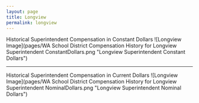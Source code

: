 ```yaml
---
layout: page
title: Longview
permalink: longview
---
```



Historical Superintendent Compensation in Constant Dollars
![Longview Image](pages/WA School District Compensation History for Longview Superintendent ConstantDollars.png "Longview Superintendent Constant Dollars")

___

Historical Superintendent Compensation in Current Dollars
![Longview Image](pages/WA School District Compensation History for Longview Superintendent NominalDollars.png "Longview Superintendent Nominal Dollars")